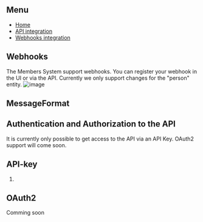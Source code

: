 ## Menu
- [Home](index.md)
- [API integration](api-integration.md)
- [Webhooks integration](api-integration.md)

## Webhooks
The Members System support webhooks. You can register your webhook in the UI or via the API. Currently we only support changes for the "person" entity.
![image](https://user-images.githubusercontent.com/12196246/126308365-005f6b77-cdd0-4447-8fcc-62db48351450.png)

## MessageFormat

## Authentication and Authorization to the API
It is currently only possible to get access to the API via an API Key. OAuth2 support will come soon.

## API-key
1. 

## OAuth2
Comming soon
